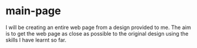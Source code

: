 # main-page

I will be creating an entire web page from a design provided to me. The aim is to get the web page as close as possible to the original design using the skills I have learnt so far.